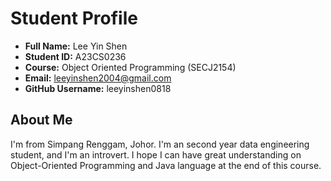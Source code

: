 # Student Profile

- **Full Name:** Lee Yin Shen
- **Student ID:** A23CS0236
- **Course:** Object Oriented Programming (SECJ2154)
- **Email:** leeyinshen2004@gmail.com
- **GitHub Username:** leeyinshen0818

## About Me
I'm from Simpang Renggam, Johor. I'm an second year data engineering student, and I'm an introvert. I hope I can have great understanding on Object-Oriented Programming and Java language at the end of this course.




